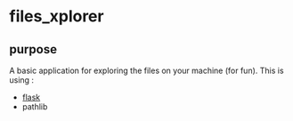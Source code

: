 # files_xplorer

## purpose

A basic application for exploring the files on your machine (for fun).
This is using :
- [flask](https://palletsprojects.com/p/flask/)
- pathlib
